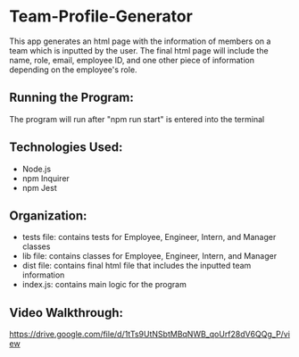 # Team-Profile-Generator

This app generates an html page with the information of members on a team which is inputted by the user. The final html page will include the name, role, email, employee ID, and one other piece of information depending on the employee's role. 


## Running the Program:
The program will run after "npm run start" is entered into the terminal


## Technologies Used:
- Node.js
- npm Inquirer
- npm Jest

## Organization:
- tests file: contains tests for Employee, Engineer, Intern, and Manager classes
- lib file: contains classes for Employee, Engineer, Intern, and Manager
- dist file: contains final html file that includes the inputted team information
- index.js: contains main logic for the program


## Video Walkthrough:
https://drive.google.com/file/d/1tTs9UtNSbtMBqNWB_qoUrf28dV6QQg_P/view

